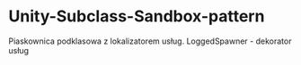 # Unity-Subclass-Sandbox-pattern

Piaskownica podklasowa z lokalizatorem usług. LoggedSpawner - dekorator usług
